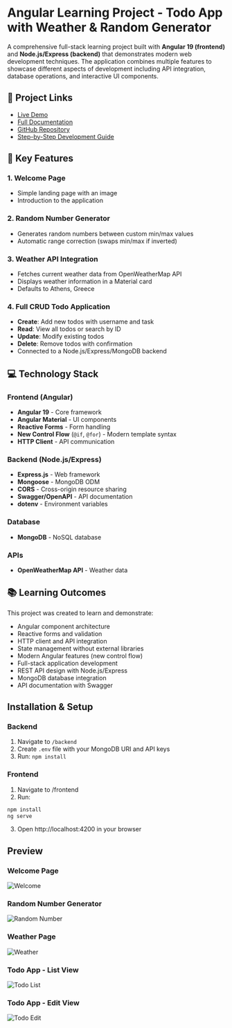 # Angular Learning Project - Todo App with Weather & Random Generator

A comprehensive full-stack learning project built with **Angular 19 (frontend)** and **Node.js/Express (backend)** that demonstrates modern web development techniques. The application combines multiple features to showcase different aspects of development including API integration, database operations, and interactive UI components.

## 🔗 Project Links
- [Live Demo](https://simpletodoangularapp.onrender.com/)
- [Full Documentation](https://github.com/alkisax/simpleTodoAngularApp/blob/main/README.md)
- [GitHub Repository](https://github.com/alkisax/simpleTodoAngularApp)
- [Step-by-Step Development Guide](https://github.com/alkisax/simpleTodoAngularApp/blob/main/instractionsTodoAngular.md)

## 🚀 Key Features
### 1. Welcome Page
- Simple landing page with an image
- Introduction to the application
### 2. Random Number Generator
- Generates random numbers between custom min/max values
- Automatic range correction (swaps min/max if inverted)
### 3. Weather API Integration
- Fetches current weather data from OpenWeatherMap API
- Displays weather information in a Material card
- Defaults to Athens, Greece
### 4. Full CRUD Todo Application
- **Create**: Add new todos with username and task
- **Read**: View all todos or search by ID
- **Update**: Modify existing todos
- **Delete**: Remove todos with confirmation
- Connected to a Node.js/Express/MongoDB backend

##  💻 Technology Stack
### Frontend (Angular)
- **Angular 19** - Core framework
- **Angular Material** - UI components
- **Reactive Forms** - Form handling
- **New Control Flow** (`@if`, `@for`) - Modern template syntax
- **HTTP Client** - API communication
### Backend (Node.js/Express)
- **Express.js** - Web framework
- **Mongoose** - MongoDB ODM
- **CORS** - Cross-origin resource sharing
- **Swagger/OpenAPI** - API documentation
- **dotenv** - Environment variables
### Database
- **MongoDB** - NoSQL database
### APIs
- **OpenWeatherMap API** - Weather data

## 📚 Learning Outcomes
This project was created to learn and demonstrate:
- Angular component architecture
- Reactive forms and validation
- HTTP client and API integration
- State management without external libraries
- Modern Angular features (new control flow)
- Full-stack application development
- REST API design with Node.js/Express
- MongoDB database integration
- API documentation with Swagger

## Installation & Setup
### Backend
1. Navigate to `/backend`
2. Create `.env` file with your MongoDB URI and API keys
3. Run: `npm install`
### Frontend
1. Navigate to /frontend
2. Run:
```bash
npm install
ng serve
```
3. Open http://localhost:4200 in your browser

## Preview

### Welcome Page  
![Welcome](https://github.com/alkisax/simpleTodoAngularApp/blob/main/screenshots/welcome.png)

### Random Number Generator  
![Random Number](https://github.com/alkisax/simpleTodoAngularApp/blob/main/screenshots/random.png)

### Weather Page  
![Weather](https://github.com/alkisax/simpleTodoAngularApp/blob/main/screenshots/weather.png)

### Todo App - List View  
![Todo List](https://github.com/alkisax/simpleTodoAngularApp/blob/main/screenshots/todo1.png)

### Todo App - Edit View  
![Todo Edit](https://github.com/alkisax/simpleTodoAngularApp/blob/main/screenshots/todo2.png)